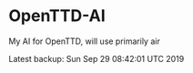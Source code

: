 # OpenTTD-AI
My AI for OpenTTD, will use primarily air

Latest backup: Sun Sep 29 08:42:01 UTC 2019
